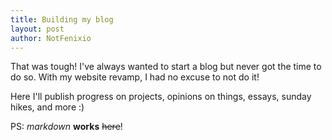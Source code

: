 ```yaml
---
title: Building my blog
layout: post
author: NotFenixio
---
```


That was tough! I've always wanted to start a blog but never got the time to do so. With my website revamp, I had no excuse to not do it!

Here I'll publish progress on projects, opinions on things, essays, sunday hikes, and more :)
<!--more-->

PS: *markdown* **works** ~~here~~!